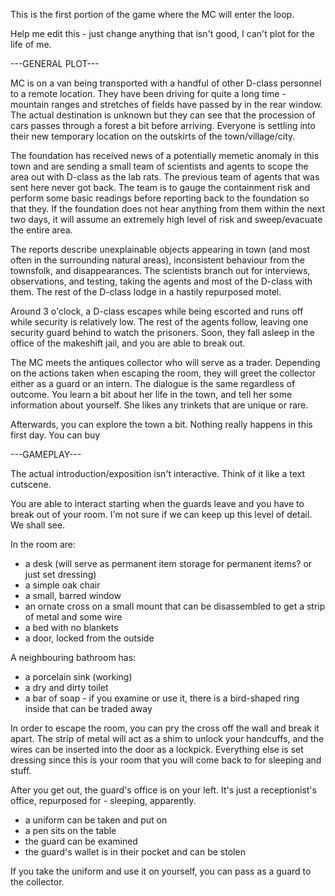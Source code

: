 This is the first portion of the game where the MC will enter the loop.

Help me edit this - just change anything that isn't good, I can't plot for the life of me.

---GENERAL PLOT---

MC is on a van being transported with a handful of other D-class personnel to a remote location. They have been driving for quite a long time - mountain ranges and stretches of fields have passed by in the rear window. The actual destination is unknown but they can see that the procession of cars passes through a forest a bit before arriving. Everyone is settling into their new temporary location on the outskirts of the town/village/city.

The foundation has received news of a potentially memetic anomaly in this town and are sending a small team of scientists and agents to scope the area out with D-class as the lab rats. The previous team of agents that was sent here never got back. The team is to gauge the containment risk and perform some basic readings before reporting back to the foundation so that they. If the foundation does not hear anything from them within the next two days, it will assume an extremely high level of risk and sweep/evacuate the entire area.

The reports describe unexplainable objects appearing in town (and most often in the surrounding natural areas), inconsistent behaviour from the townsfolk, and disappearances. The scientists branch out for interviews, observations, and testing, taking the agents and most of the D-class with them. The rest of the D-class lodge in a hastily repurposed motel. 

Around 3 o'clock, a D-class escapes while being escorted and runs off while security is relatively low. The rest of the agents follow, leaving one security guard behind to watch the prisoners. Soon, they fall asleep in the office of the makeshift jail, and you are able to break out. 

The MC meets the antiques collector who will serve as a trader. Depending on the actions taken when escaping the room, they will greet the collector either as a guard or an intern. The dialogue is the same regardless of outcome. You learn a bit about her life in the town, and tell her some information about yourself. She likes any trinkets that are unique or rare. 

Afterwards, you can explore the town a bit. Nothing really happens in this first day. You can buy 

---GAMEPLAY---

The actual introduction/exposition isn't interactive. Think of it like a text cutscene.

You are able to interact starting when the guards leave and you have to break out of your room. I'm not sure if we can keep up this level of detail. We shall see. 

In the room are:
- a desk (will serve as permanent item storage for permanent items? or just set dressing)
- a simple oak chair
- a small, barred window
- an ornate cross on a small mount that can be disassembled to get a strip of metal and some wire
- a bed with no blankets
- a door, locked from the outside

A neighbouring bathroom has:
- a porcelain sink (working) 
- a dry and dirty toilet
- a bar of soap - if you examine or use it, there is a bird-shaped ring inside that can be traded away

In order to escape the room, you can pry the cross off the wall and break it apart. The strip of metal will act as a shim to unlock your handcuffs, and the wires can be inserted into the door as a lockpick. Everything else is set dressing since this is your room that you will come back to for sleeping and stuff. 

After you get out, the guard's office is on your left. It's just a receptionist's office, repurposed for - sleeping, apparently. 
- a uniform can be taken and put on
- a pen sits on the table
- the guard can be examined
- the guard's wallet is in their pocket and can be stolen

If you take the uniform and use it on yourself, you can pass as a guard to the collector. 
